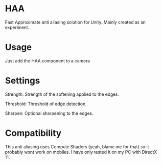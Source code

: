 # HAA
 Fast Approximate anti aliasing solution for Unity. Mainly created as an experiment.
 
# Usage
  Just add the HAA component to a camera
  
# Settings
  
  Strength: Strength of the softening applied to the edges.
  
  Threshold: Threshold of edge detection. 
  
  Sharpen: Optional sharpening to the edges.
  
# Compatibility
  
  This anti aliasing uses Compute Shaders (yeah, blame me for that) so it probably wont work on mobiles. I have only tested it on my PC with DirectX 11.
